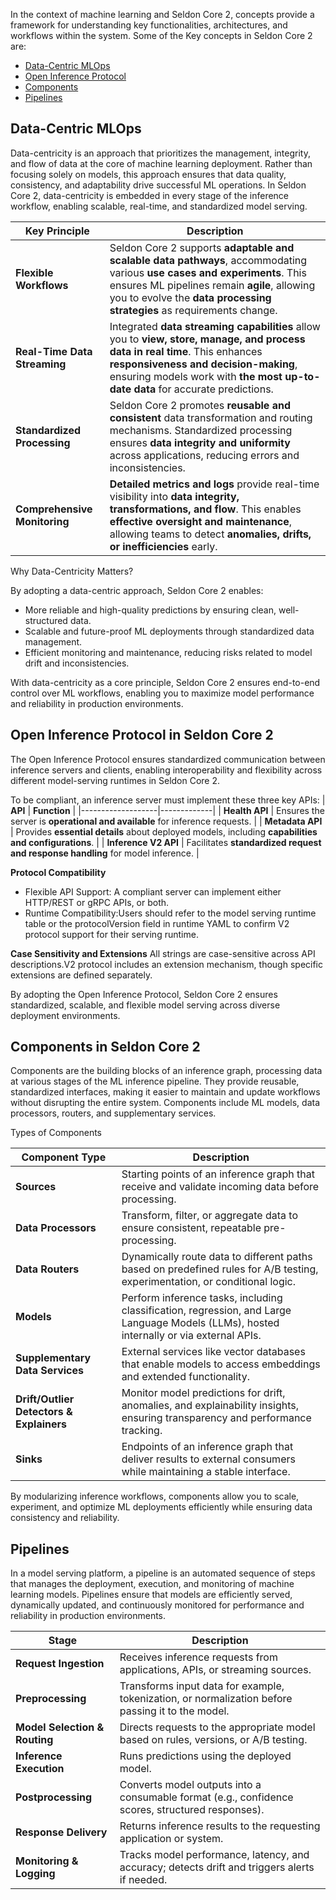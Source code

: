 
In the context of machine learning and Seldon Core 2, concepts provide a framework for understanding key functionalities, architectures, and workflows within the system. Some of the Key concepts in Seldon Core 2 are:

* [Data-Centric MLOps](#data-centric-mlops)
* [Open Inference Protocol](#open-inference-protocol-in-seldon-core-2)
* [Components](#components-in-seldon-core-2)
* [Pipelines](#pipelines)

## Data-Centric MLOps

Data-centricity is an approach that prioritizes the management, integrity, and flow of data at the core of machine learning deployment. Rather than focusing solely on models, this approach ensures that data quality, consistency, and adaptability drive successful ML operations. In Seldon Core 2, data-centricity is embedded in every stage of the inference workflow, enabling scalable, real-time, and standardized model serving.

| **Key Principle**          | **Description** |
|---------------------------|---------------|
| **Flexible Workflows**      | Seldon Core 2 supports **adaptable and scalable data pathways**, accommodating various **use cases and experiments**. This ensures ML pipelines remain **agile**, allowing you to evolve the **data processing strategies** as requirements change. |
| **Real-Time Data Streaming** | Integrated **data streaming capabilities** allow you to **view, store, manage, and process data in real time**. This enhances **responsiveness and decision-making**, ensuring models work with **the most up-to-date data** for accurate predictions. |
| **Standardized Processing**  | Seldon Core 2 promotes **reusable and consistent** data transformation and routing mechanisms. Standardized processing ensures **data integrity and uniformity** across applications, reducing errors and inconsistencies. |
| **Comprehensive Monitoring** | **Detailed metrics and logs** provide real-time visibility into **data integrity, transformations, and flow**. This enables **effective oversight and maintenance**, allowing teams to detect **anomalies, drifts, or inefficiencies** early. |

Why Data-Centricity Matters?

By adopting a data-centric approach, Seldon Core 2 enables:
* More reliable and high-quality predictions by ensuring clean, well-structured data.
* Scalable and future-proof ML deployments through standardized data management.
* Efficient monitoring and maintenance, reducing risks related to model drift and inconsistencies.

With data-centricity as a core principle, Seldon Core 2 ensures end-to-end control over ML workflows, enabling you to maximize model performance and reliability in production environments.

## Open Inference Protocol in Seldon Core 2
The Open Inference Protocol ensures standardized communication between inference servers and clients, enabling interoperability and flexibility across different model-serving runtimes in Seldon Core 2.

To be compliant, an inference server must implement these three key APIs:
| **API**            | **Function** |
|-------------------|-------------|
| **Health API**    | Ensures the server is **operational and available** for inference requests. |
| **Metadata API**  | Provides **essential details** about deployed models, including **capabilities and configurations**. |
| **Inference V2 API** | Facilitates **standardized request and response handling** for model inference. |

**Protocol Compatibility**
* Flexible API Support: A compliant server can implement either HTTP/REST or gRPC APIs, or both.
* Runtime Compatibility:Users should refer to the model serving runtime table or the protocolVersion field in runtime YAML to confirm V2 protocol support for their serving runtime.

**Case Sensitivity and Extensions**
All strings are case-sensitive across API descriptions.V2 protocol includes an extension mechanism, though specific extensions are defined separately.

By adopting the Open Inference Protocol, Seldon Core 2 ensures standardized, scalable, and flexible model serving across diverse deployment environments.

## Components in Seldon Core 2
Components are the building blocks of an inference graph, processing data at various stages of the ML inference pipeline. They provide reusable, standardized interfaces, making it easier to maintain and update workflows without disrupting the entire system. Components include ML models, data processors, routers, and supplementary services.

Types of Components

| **Component Type**                     | **Description** |
|-----------------------------------------|---------------|
| **Sources**                             | Starting points of an inference graph that receive and validate incoming data before processing. |
| **Data Processors**                     | Transform, filter, or aggregate data to ensure consistent, repeatable pre-processing. |
| **Data Routers**                         | Dynamically route data to different paths based on predefined rules for A/B testing, experimentation, or conditional logic. |
| **Models**                               | Perform inference tasks, including classification, regression, and Large Language Models (LLMs), hosted internally or via external APIs. |
| **Supplementary Data Services**         | External services like vector databases that enable models to access embeddings and extended functionality. |
| **Drift/Outlier Detectors & Explainers** | Monitor model predictions for drift, anomalies, and explainability insights, ensuring transparency and performance tracking. |
| **Sinks**                                | Endpoints of an inference graph that deliver results to external consumers while maintaining a stable interface. |

By modularizing inference workflows, components allow you to scale, experiment, and optimize ML deployments efficiently while ensuring data consistency and reliability. 


## Pipelines

In a model serving platform, a pipeline is an automated sequence of steps that manages the deployment, execution, and monitoring of machine learning models. Pipelines ensure that models are efficiently served, dynamically updated, and continuously monitored for performance and reliability in production environments.

| **Stage**                   | **Description** |
|-----------------------------|---------------|
| **Request Ingestion**        | Receives inference requests from applications, APIs, or streaming sources. |
| **Preprocessing**            | Transforms input data for example, tokenization, or normalization before passing it to the model. |
| **Model Selection & Routing**| Directs requests to the appropriate model based on rules, versions, or A/B testing. |
| **Inference Execution**      | Runs predictions using the deployed model. |
| **Postprocessing**           | Converts model outputs into a consumable format (e.g., confidence scores, structured responses). |
| **Response Delivery**        | Returns inference results to the requesting application or system. |
| **Monitoring & Logging**     | Tracks model performance, latency, and accuracy; detects drift and triggers alerts if needed. |


